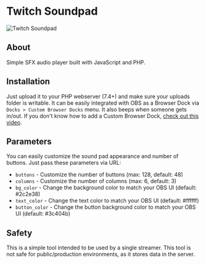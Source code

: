 # Twitch Soundpad

![Twitch Soundpad](https://i.postimg.cc/gc5Gykkg/soundpad.png)

## About

Simple SFX audio player built with JavaScript and PHP.

## Installation

Just upload it to your PHP webserver (7.4+) and make sure your uploads folder is writable.
It can be easily integrated with OBS as a Browser Dock via `Docks > Custom Browser Docks` menu. It also beeps when someone gets in/out.
If you don't know how to add a Custom Browser Dock, [check out this video](https://youtu.be/ItFeV8TimxE?t=82).

## Parameters

You can easily customize the sound pad appearance and number of buttons. Just pass these parameters via URL:

- `buttons` - Customize the number of buttons (max: 128, default: 48)
- `columns` - Customize the number of columns (max: 6, default: 3)
- `bg_color` - Change the background color to match your OBS UI (default: #2c2e38)
- `text_color` - Change the text color to match your OBS UI (default: #ffffff)
- `button_color` - Change the button background color to match your OBS UI (default: #3c404b)

## Safety

This is a simple tool intended to be used by a single streamer. This tool is not safe for public/production environments, as it stores data in the server. 